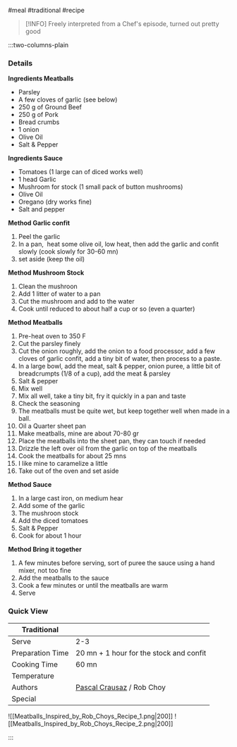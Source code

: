#meal #traditional #recipe

> [!INFO]
> Freely interpreted from a Chef's episode, turned out pretty good

:::two-columns-plain

### Details
**Ingredients Meatballs**

- Parsley
- A few cloves of garlic (see below)
- 250 g of Ground Beef
- 250 g of Pork
- Bread crumbs
- 1 onion
- Olive Oil
- Salt & Pepper


**Ingredients Sauce**

- Tomatoes (1 large can of diced works well)
- 1 head Garlic
- Mushroom for stock (1 small pack of button mushrooms)
- Olive Oil
- Oregano (dry works fine)
- Salt and pepper


**Method Garlic confit**

1. Peel the garlic
2. In a pan,  heat some olive oil, low heat, then add the garlic and confit slowly (cook slowly for 30-60 mn)
3. set aside (keep the oil)


**Method Mushroom Stock**

1. Clean the mushroon
2. Add 1 litter of water to a pan
3. Cut the mushroom and add to the water
4. Cook until reduced to about half a cup or so (even a quarter)


**Method Meatballs**

1. Pre-heat oven to 350 F
2. Cut the parsley finely
3. Cut the onion roughly, add the onion to a food processor, add a few cloves of garlic confit, add a tiny bit of water, then process to a paste.
4. In a large bowl, add the meat, salt & pepper, onion puree, a little bit of breadcrumpts (1/8 of a cup), add the meat & parsley
5. Salt & pepper
6. Mix well
7. Mix all well, take a tiny bit, fry it quickly in a pan and taste
8. Check the seasoning
9. The meatballs must be quite wet, but keep together well when made in a ball.
10. Oil a Quarter sheet pan
11. Make meatballs, mine are about 70-80 gr
12. Place the meatballs into the sheet pan, they can touch if needed
13. Drizzle the left over oil from the garlic on top of the meatballs
14. Cook the meatballs for about 25 mns
15. I like mine to caramelize a little
16. Take out of the oven and set aside


**Method Sauce**

1. In a large cast iron, on medium hear
2. Add some of the garlic
3. The mushroon stock
4. Add the diced tomatoes
5. Salt & Pepper
6. Cook for about 1 hour

  


**Method Bring it together**

1. A few minutes before serving, sort of puree the sauce using a hand mixer, not too fine
2. Add the meatballs to the sauce
3. Cook a few minutes or until the meatballs are warm
4. Serve





### Quick View
| Traditional      |                                                |
| ---------------- | ---------------------------------------------- |
| Serve            | 2-3                                            |
| Preparation Time | 20 mn + 1 hour for the stock and confit        |
| Cooking Time     | 60 mn                                          |
| Temperature      |                                                |
| Authors          | [Pascal Crausaz](mailto:pascal@askpascal.com) / Rob Choy |
| Special          |                                                |

![[Meatballs_Inspired_by_Rob_Choys_Recipe_1.png|200]]
![[Meatballs_Inspired_by_Rob_Choys_Recipe_2.png|200]]

:::

